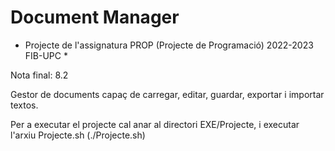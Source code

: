# Document Manager

* Projecte de l'assignatura PROP (Projecte de Programació) 2022-2023 FIB-UPC *


Nota final: 8.2

Gestor de documents capaç de carregar, editar, guardar, exportar i importar textos.


Per a executar el projecte cal anar al directori EXE/Projecte, i executar l'arxiu Projecte.sh (./Projecte.sh)

